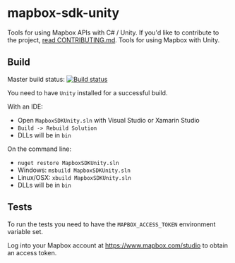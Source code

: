# mapbox-sdk-unity

Tools for using Mapbox APIs with C# / Unity. If you'd like to contribute to the project, [read CONTRIBUTING.md](https://github.com/mapbox/mapbox-sdk-unity/blob/master/CONTRIBUTING.md).
Tools for using Mapbox with Unity.

## Build

Master build status: [![Build status](https://ci.appveyor.com/api/projects/status/mh7ad8p1qonkbnwr/branch/master?svg=true)](https://ci.appveyor.com/project/Mapbox/mapbox-sdk-unity-core/branch/master)

You need to have `Unity` installed for a successful build.

With an IDE:
* Open `MapboxSDKUnity.sln` with Visual Studio or Xamarin Studio
* `Build -> Rebuild Solution`
* DLLs will be in `bin`

On the command line:
* `nuget restore MapboxSDKUnity.sln`
* Windows: `msbuild MapboxSDKUnity.sln`
* Linux/OSX: `xbuild MapboxSDKUnity.sln`
* DLLs will be in `bin`

## Tests

To run the tests you need to have the `MAPBOX_ACCESS_TOKEN` environment variable set.

Log into your Mapbox account at https://www.mapbox.com/studio to obtain an access token.
